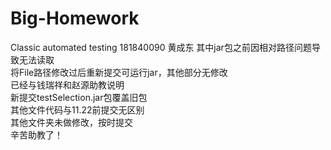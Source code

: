 # Big-Homework
Classic automated testing
181840090
黄成东
其中jar包之前因相对路径问题导致无法读取</br>
将File路径修改过后重新提交可运行jar，其他部分无修改</br>
已经与钱瑞祥和赵源助教说明</br>
新提交testSelection.jar包覆盖旧包</br>
其他文件代码与11.22前提交无区别</br>
其他文件夹未做修改，按时提交</br>
辛苦助教了！</br>
